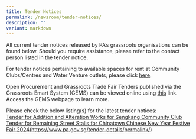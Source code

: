 ```yaml
---
title: Tender Notices
permalink: /newsroom/tender-notices/
description: ""
variant: markdown
---
```

All current tender notices released by PA’s grassroots organisations can be found below. Should you require assistance, please refer to the contact person listed in the tender notice.

For tender notices pertaining to available spaces for rent at Community Clubs/Centres and Water Venture outlets, please click [here](/our-network/community-clubs/rentals).

Open Procurement and Grassroots Trade Fair Tenders published via the Grassroots Emart System (GEMS) can be viewed online using [this](https://gems.pa.gov.sg/account/vendors) link. Access the GEMS webpage to learn more.
<br>

Please check the below listing(s) for the latest tender notices: <br> [Tender for Addition and Alteration Works for Sengkang Community Club](https://www.pa.gov.sg/tender-details/aaskcc/)
<br>  [Tender for Remaining Street Stalls for Chinatown Chinese New Year Festive Fair 2024](https://www.pa.gov.sg/tender-details/permalink/)(https://www.pa.gov.sg/tender-details/permalink/)